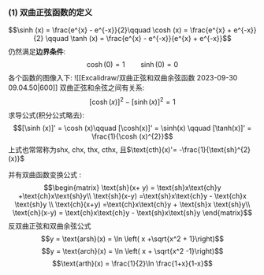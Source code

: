 ### (1) 双曲正弦函数的定义
$$\sinh (x) = \frac{e^{x} - e^{-x}}{2}\qquad \cosh (x) = \frac{e^{x} + e^{-x}}{2} \qquad \tanh (x) = \frac{e^{x} - e^{-x}}{e^{x} + e^{-x}}$$
仍然满足**边界条件**: 
$$\cosh (0) = 1\qquad \sinh (0) = 0$$
各个函数的图像入下:
![[Excalidraw/双曲正弦和双曲余弦函数 2023-09-30 09.04.50|600]]
双曲正弦和余弦之间有关系:
$$[\cosh (x)]^{2} - [\sinh(x)]^{2} = 1$$
求导公式(积分公式略去): 
$$[\sinh (x)]' = \cosh (x)\qquad [\cosh(x)]' = \sinh(x) \qquad [\tanh(x)]' = \frac{1}{\cosh (x)^{2}}$$
上式也常常称为$\text{shx, chx, thx, cthx}$, 且$\text{cth}(x)'= -\frac{1}{\text{sh}^{2}(x)}$

并有双曲函数变换公式 : 
$$\begin{matrix}
\text{sh}(x+ y) = \text{sh}x\text{ch}y +\text{ch}x\text{sh}y\\
\text{sh}(x-y) =\text{sh}x\text{ch}y - \text{ch}x \text{sh}y \\
\text{ch}(x+y) =\text{ch}x\text{ch}y + \text{sh}x \text{sh}y\\
\text{ch}(x-y) = \text{ch}x\text{ch}y - \text{sh}x\text{sh}y
\end{matrix}$$
反双曲正弦和双曲余弦公式
$$y = \text{arsh}(x) = \ln \left( x +\sqrt{x^2 + 1}\right)$$
$$y = \text{arch}(x) = \ln \left( x + \sqrt{x^2 -1}\right)$$
$$\text{arth}(x) = \frac{1}{2}\ln \frac{1+x}{1-x}$$
